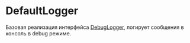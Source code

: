 # DefaultLogger

Базовая реализация интерфейса [DebugLogger](/docs/api/dart_api/DebugLogger), логирует сообщения в консоль в debug режиме.